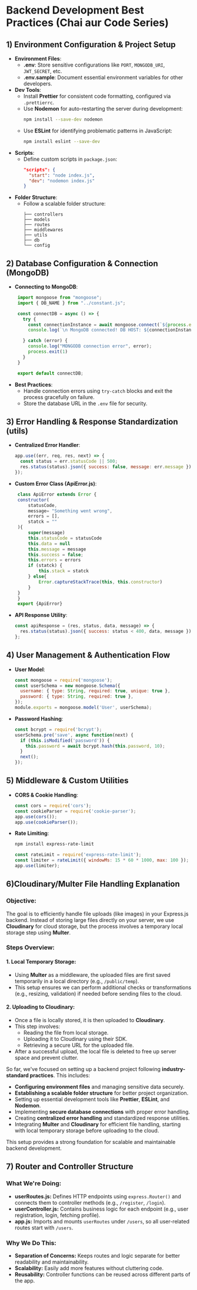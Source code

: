 # Backend Development Best Practices (Chai aur Code Series)

## **1) Environment Configuration & Project Setup**
   - **Environment Files**:
     - **.env**: Store sensitive configurations like `PORT`, `MONGODB_URI`, `JWT_SECRET`, etc.
     - **.env.sample**: Document essential environment variables for other developers.
   - **Dev Tools**:
     - Install **Prettier** for consistent code formatting, configured via `.prettierrc`.
     - Use **Nodemon** for auto-restarting the server during development:
       ```bash
       npm install --save-dev nodemon
       ```
     - Use **ESLint** for identifying problematic patterns in JavaScript:
       ```bash
       npm install eslint --save-dev
       ```
   - **Scripts**:
     - Define custom scripts in `package.json`:
       ```json
       "scripts": {
         "start": "node index.js",
         "dev": "nodemon index.js"
       }
       ```
   - **Folder Structure**:
     - Follow a scalable folder structure:
       ```
       ├── controllers
       ├── models
       ├── routes
       ├── middlewares
       ├── utils
       ├── db
       └── config
       ```

## **2) Database Configuration & Connection (MongoDB)**
   - **Connecting to MongoDB**:
     ```javascript
      import mongoose from "mongoose";
      import { DB_NAME } from "../constant.js";

      const connectDB = async () => {
        try {
          const connectionInstance = await mongoose.connect(`${process.env.MONGODB_URI}/${DB_NAME}`)
          console.log(`\n MongoDB connected! DB HOST: ${connectionInstance.connection.host}`)

        } catch (error) {
          console.log("MONGODB connection error", error);
          process.exit(1)
        }
      }

      export default connectDB;
     ```
   - **Best Practices**:
     - Handle connection errors using `try-catch` blocks and exit the process gracefully on failure.
     - Store the database URL in the `.env` file for security.

## **3) Error Handling & Response Standardization (utils)**
   - **Centralized Error Handler**:
     ```javascript
     app.use((err, req, res, next) => {
       const status = err.statusCode || 500;
       res.status(status).json({ success: false, message: err.message });
     });
     ```
   - **Custom Error Class (ApiError.js)**:
     ```javascript
      class ApiError extends Error {
      constructor(
          statusCode,
          message= "Something went wrong",
          errors = [],
          statck = ""
      ){
          super(message)
          this.statusCode = statusCode
          this.data = null
          this.message = message
          this.success = false;
          this.errors = errors
          if (statck) {
              this.stack = statck
          } else{
              Error.captureStackTrace(this, this.constructor)
          }
      }
      }
      export {ApiError}
     ```
   - **API Response Utility**:
     ```javascript
     const apiResponse = (res, status, data, message) => {
       res.status(status).json({ success: status < 400, data, message });
     };
     ```

## **4) User Management & Authentication Flow**
   - **User Model**:
     ```javascript
     const mongoose = require('mongoose');
     const userSchema = new mongoose.Schema({
       username: { type: String, required: true, unique: true },
       password: { type: String, required: true },
     });
     module.exports = mongoose.model('User', userSchema);
     ```
   - **Password Hashing**:
     ```javascript
     const bcrypt = require('bcrypt');
     userSchema.pre('save', async function(next) {
       if (this.isModified('password')) {
         this.password = await bcrypt.hash(this.password, 10);
       }
       next();
     });
     ```

## **5) Middleware & Custom Utilities**
   - **CORS & Cookie Handling**:
     ```javascript
     const cors = require('cors');
     const cookieParser = require('cookie-parser');
     app.use(cors());
     app.use(cookieParser());
     ```
   - **Rate Limiting**:
     ```bash
     npm install express-rate-limit
     ```
     ```javascript
     const rateLimit = require('express-rate-limit');
     const limiter = rateLimit({ windowMs: 15 * 60 * 1000, max: 100 });
     app.use(limiter);
     ```

## **6)Cloudinary/Multer File Handling Explanation**

### **Objective**:
The goal is to efficiently handle file uploads (like images) in your Express.js backend. Instead of storing large files directly on your server, we use **Cloudinary** for cloud storage, but the process involves a temporary local storage step using **Multer**.

### **Steps Overview**:

#### 1. **Local Temporary Storage**:
   - Using **Multer** as a middleware, the uploaded files are first saved temporarily in a local directory (e.g., `/public/temp`). 
   - This setup ensures we can perform additional checks or transformations (e.g., resizing, validation) if needed before sending files to the cloud.

#### 2. **Uploading to Cloudinary**:
   - Once a file is locally stored, it is then uploaded to **Cloudinary**. 
   - This step involves:
     - Reading the file from local storage.
     - Uploading it to Cloudinary using their SDK.
     - Retrieving a secure URL for the uploaded file.
   - After a successful upload, the local file is deleted to free up server space and prevent clutter.

So far, we've focused on setting up a backend project following **industry-standard practices**. This includes:

- **Configuring environment files** and managing sensitive data securely.
- **Establishing a scalable folder structure** for better project organization.
- Setting up essential development tools like **Prettier**, **ESLint**, and **Nodemon**.
- Implementing **secure database connections** with proper error handling.
- Creating **centralized error handling** and standardized response utilities.
- Integrating **Multer** and **Cloudinary** for efficient file handling, starting with local temporary storage before uploading to the cloud.

This setup provides a strong foundation for scalable and maintainable backend development.

## **7) Router and Controller Structure**

### **What We're Doing:**
- **userRoutes.js:** Defines HTTP endpoints using `express.Router()` and connects them to controller methods (e.g., `/register`, `/login`).
- **userController.js:** Contains business logic for each endpoint (e.g., user registration, login, fetching profile).
- **app.js:** Imports and mounts `userRoutes` under `/users`, so all user-related routes start with `/users`.

### **Why We Do This:**
- **Separation of Concerns:** Keeps routes and logic separate for better readability and maintainability.
- **Scalability:** Easily add more features without cluttering code.
- **Reusability:** Controller functions can be reused across different parts of the app.
